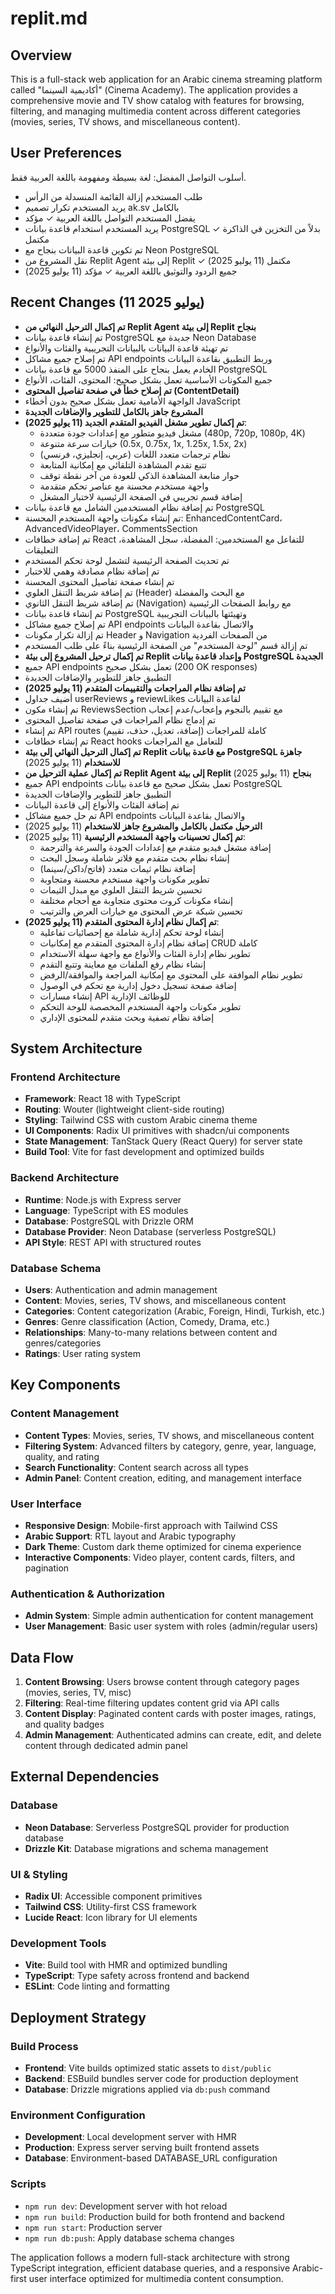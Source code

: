 # replit.md

## Overview

This is a full-stack web application for an Arabic cinema streaming platform called "أكاديمية السينما" (Cinema Academy). The application provides a comprehensive movie and TV show catalog with features for browsing, filtering, and managing multimedia content across different categories (movies, series, TV shows, and miscellaneous content).

## User Preferences

أسلوب التواصل المفضل: لغة بسيطة ومفهومة باللغة العربية فقط.
- طلب المستخدم إزالة القائمة المنسدلة من الرأس
- يريد المستخدم تكرار تصميم ak.sv بالكامل
- يفضل المستخدم التواصل باللغة العربية ✓ مؤكد
- يريد المستخدم استخدام قاعدة بيانات PostgreSQL بدلاً من التخزين في الذاكرة ✓ مكتمل
- تم تكوين قاعدة البيانات بنجاح مع Neon PostgreSQL
- نقل المشروع من Replit Agent إلى بيئة Replit ✓ مكتمل (11 يوليو 2025)
- جميع الردود والتوثيق باللغة العربية ✓ مؤكد (11 يوليو 2025)

## Recent Changes (11 يوليو 2025)
- **تم إكمال الترحيل النهائي من Replit Agent إلى بيئة Replit بنجاح**
- تم إنشاء قاعدة بيانات PostgreSQL جديدة مع Neon Database
- تم تهيئة قاعدة البيانات بالبيانات التجريبية والفئات والأنواع
- تم إصلاح جميع مشاكل API endpoints وربط التطبيق بقاعدة البيانات
- الخادم يعمل بنجاح على المنفذ 5000 مع قاعدة بيانات PostgreSQL
- جميع المكونات الأساسية تعمل بشكل صحيح: المحتوى، الفئات، الأنواع
- **تم إصلاح خطأ في صفحة تفاصيل المحتوى (ContentDetail)**
- الواجهة الأمامية تعمل بشكل صحيح بدون أخطاء JavaScript
- **المشروع جاهز بالكامل للتطوير والإضافات الجديدة**
- **تم إكمال تطوير مشغل الفيديو المتقدم الجديد (11 يوليو 2025)**:
  - مشغل فيديو متطور مع إعدادات جودة متعددة (480p, 720p, 1080p, 4K)
  - خيارات سرعة متنوعة (0.5x, 0.75x, 1x, 1.25x, 1.5x, 2x)
  - نظام ترجمات متعدد اللغات (عربي، إنجليزي، فرنسي)
  - تتبع تقدم المشاهدة التلقائي مع إمكانية المتابعة
  - حوار متابعة المشاهدة الذكي للعودة من آخر نقطة توقف
  - واجهة مستخدم محسنة مع عناصر تحكم متقدمة
  - إضافة قسم تجريبي في الصفحة الرئيسية لاختبار المشغل
- تم إضافة نظام المستخدمين الشامل مع قاعدة بيانات PostgreSQL
- تم إنشاء مكونات واجهة المستخدم المحسنة: EnhancedContentCard، AdvancedVideoPlayer، CommentsSection
- تم إضافة خطافات React للتفاعل مع المستخدمين: المفضلة، سجل المشاهدة، التعليقات
- تم تحديث الصفحة الرئيسية لتشمل لوحة تحكم المستخدم
- تم إضافة نظام مصادقة وهمي للاختبار
- تم إنشاء صفحة تفاصيل المحتوى المحسنة
- تم إضافة شريط التنقل العلوي (Header) مع البحث والمفضلة
- تم إضافة شريط التنقل الثانوي (Navigation) مع روابط الصفحات الرئيسية
- تم إنشاء قاعدة بيانات PostgreSQL وتهيئتها بالبيانات التجريبية
- تم إصلاح جميع مشاكل API endpoints والاتصال بقاعدة البيانات
- تم إزالة تكرار مكونات Header و Navigation من الصفحات الفردية
- تم إزالة قسم "لوحة المستخدم" من الصفحة الرئيسية بناءً على طلب المستخدم
- **تم إكمال ترحيل المشروع إلى بيئة Replit وإعداد قاعدة بيانات PostgreSQL الجديدة**
- جميع API endpoints تعمل بشكل صحيح (200 OK responses)
- التطبيق جاهز للتطوير والإضافات الجديدة
- **تم إضافة نظام المراجعات والتقييمات المتقدم (11 يوليو 2025)**
- أضيف جداول userReviews و reviewLikes لقاعدة البيانات
- تم إنشاء مكون ReviewsSection مع تقييم بالنجوم وإعجاب/عدم إعجاب
- تم إدماج نظام المراجعات في صفحة تفاصيل المحتوى
- تم إنشاء API routes كاملة للمراجعات (إضافة، تعديل، حذف، تقييم)
- تم إنشاء خطافات React hooks للتعامل مع المراجعات
- **تم إكمال الترحيل النهائي إلى بيئة Replit مع قاعدة بيانات PostgreSQL جاهزة للاستخدام** (11 يوليو 2025)
- **تم إكمال عملية الترحيل من Replit Agent إلى بيئة Replit بنجاح** (11 يوليو 2025)
- جميع API endpoints تعمل بشكل صحيح مع قاعدة بيانات PostgreSQL
- التطبيق جاهز للتطوير والإضافات الجديدة
- تم إضافة الفئات والأنواع إلى قاعدة البيانات
- تم حل جميع مشاكل API endpoints والاتصال بقاعدة البيانات
- **الترحيل مكتمل بالكامل والمشروع جاهز للاستخدام** (11 يوليو 2025)
- **تم إكمال تحسينات واجهة المستخدم الرئيسية** (11 يوليو 2025):
  - إضافة مشغل فيديو متقدم مع إعدادات الجودة والسرعة والترجمة
  - إنشاء نظام بحث متقدم مع فلاتر شاملة وسجل البحث
  - إضافة نظام ثيمات متعدد (فاتح/داكن/سينما)
  - تطوير مكونات واجهة مستخدم محسنة ومتجاوبة
  - تحسين شريط التنقل العلوي مع مبدل الثيمات
  - إنشاء مكونات كروت محتوى متجاوبة مع أحجام مختلفة
  - تحسين شبكة عرض المحتوى مع خيارات العرض والترتيب
- **تم إكمال نظام إدارة المحتوى المتقدم (11 يوليو 2025)**:
  - إنشاء لوحة تحكم إدارية شاملة مع إحصائيات تفاعلية
  - إضافة نظام إدارة المحتوى المتقدم مع إمكانيات CRUD كاملة
  - تطوير نظام إدارة الفئات والأنواع مع واجهة سهلة الاستخدام
  - إنشاء نظام رفع الملفات مع معاينة وتتبع التقدم
  - تطوير نظام الموافقة على المحتوى مع إمكانية المراجعة والموافقة/الرفض
  - إضافة صفحة تسجيل دخول إدارية مع تحكم في الوصول
  - إنشاء مسارات API للوظائف الإدارية
  - تطوير مكونات واجهة المستخدم المخصصة للوحة التحكم
  - إضافة نظام تصفية وبحث متقدم للمحتوى الإداري

## System Architecture

### Frontend Architecture
- **Framework**: React 18 with TypeScript
- **Routing**: Wouter (lightweight client-side routing)
- **Styling**: Tailwind CSS with custom Arabic cinema theme
- **UI Components**: Radix UI primitives with shadcn/ui components
- **State Management**: TanStack Query (React Query) for server state
- **Build Tool**: Vite for fast development and optimized builds

### Backend Architecture
- **Runtime**: Node.js with Express server
- **Language**: TypeScript with ES modules
- **Database**: PostgreSQL with Drizzle ORM
- **Database Provider**: Neon Database (serverless PostgreSQL)
- **API Style**: REST API with structured routes

### Database Schema
- **Users**: Authentication and admin management
- **Content**: Movies, series, TV shows, and miscellaneous content
- **Categories**: Content categorization (Arabic, Foreign, Hindi, Turkish, etc.)
- **Genres**: Genre classification (Action, Comedy, Drama, etc.)
- **Relationships**: Many-to-many relations between content and genres/categories
- **Ratings**: User rating system

## Key Components

### Content Management
- **Content Types**: Movies, series, TV shows, and miscellaneous content
- **Filtering System**: Advanced filters by category, genre, year, language, quality, and rating
- **Search Functionality**: Content search across all types
- **Admin Panel**: Content creation, editing, and management interface

### User Interface
- **Responsive Design**: Mobile-first approach with Tailwind CSS
- **Arabic Support**: RTL layout and Arabic typography
- **Dark Theme**: Custom dark theme optimized for cinema experience
- **Interactive Components**: Video player, content cards, filters, and pagination

### Authentication & Authorization
- **Admin System**: Simple admin authentication for content management
- **User Management**: Basic user system with roles (admin/regular users)

## Data Flow

1. **Content Browsing**: Users browse content through category pages (movies, series, TV, misc)
2. **Filtering**: Real-time filtering updates content grid via API calls
3. **Content Display**: Paginated content cards with poster images, ratings, and quality badges
4. **Admin Management**: Authenticated admins can create, edit, and delete content through dedicated admin panel

## External Dependencies

### Database
- **Neon Database**: Serverless PostgreSQL provider for production database
- **Drizzle Kit**: Database migrations and schema management

### UI & Styling
- **Radix UI**: Accessible component primitives
- **Tailwind CSS**: Utility-first CSS framework
- **Lucide React**: Icon library for UI elements

### Development Tools
- **Vite**: Build tool with HMR and optimized bundling
- **TypeScript**: Type safety across frontend and backend
- **ESLint**: Code linting and formatting

## Deployment Strategy

### Build Process
- **Frontend**: Vite builds optimized static assets to `dist/public`
- **Backend**: ESBuild bundles server code for production deployment
- **Database**: Drizzle migrations applied via `db:push` command

### Environment Configuration
- **Development**: Local development server with HMR
- **Production**: Express server serving built frontend assets
- **Database**: Environment-based DATABASE_URL configuration

### Scripts
- `npm run dev`: Development server with hot reload
- `npm run build`: Production build for both frontend and backend
- `npm run start`: Production server
- `npm run db:push`: Apply database schema changes

The application follows a modern full-stack architecture with strong TypeScript integration, efficient database queries, and a responsive Arabic-first user interface optimized for multimedia content consumption.